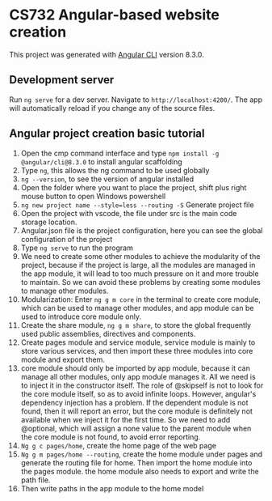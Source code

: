# CS732 Angular-based website creation

This project was generated with [Angular CLI](https://github.com/angular/angular-cli) version 8.3.0.

## Development server

Run `ng serve` for a dev server. Navigate to `http://localhost:4200/`. The app will automatically reload if you change any of the source files.

## Angular project creation basic tutorial

1. Open the cmp command interface and type `npm install -g @angular/cli@8.3.0` to install angular scaffolding
2. Type `ng`, this allows the ng command to be used globally
3. `ng --version`, to see the version of angular installed
4. Open the folder where you want to place the project, shift plus right mouse button to open Windows powershell
5. `ng new project name --style=less --routing -S` Generate project file
6. Open the project with vscode, the file under src is the main code storage location.
7. Angular.json file is the project configuration, here you can see the global configuration of the project
8. Type `ng serve` to run the program
9. We need to create some other modules to achieve the modularity of the project, because if the project is large, all the modules are managed in the app module, it will lead to too much pressure on it and more trouble to maintain. So we can avoid these problems by creating some modules to manage other modules.
10. Modularization: Enter `ng g m core` in the terminal to create core module, which can be used to manage other modules, and app module can be used to introduce core module only.
11. Create the share module, `ng g m share`, to store the global frequently used public assemblies, directives and components.
12. Create pages module and service module, service module is mainly to store various services, and then import these three modules into core module and export them.
13. core module should only be imported by app module, because it can manage all other modules, only app module manages it. All we need is to inject it in the constructor itself. The role of @skipself is not to look for the core module itself, so as to avoid infinite loops.
However, angular's dependency injection has a problem. If the dependent module is not found, then it will report an error, but the core module is definitely not available when we inject it for the first time. So we need to add @optional, which will assign a none value to the parent module when the core module is not found, to avoid error reporting.
15. `Ng g c pages/home`, create the home page of the web page
16. `Ng g m pages/home --routing`, create the home module under pages and generate the routing file for home. Then import the home module into the pages module. the home module also needs to export and write the path file.
17. Then write paths in the app module to the home model

